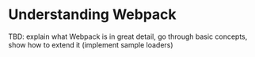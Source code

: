 # Understanding Webpack

TBD: explain what Webpack is in great detail, go through basic concepts, show how to extend it (implement sample loaders)
